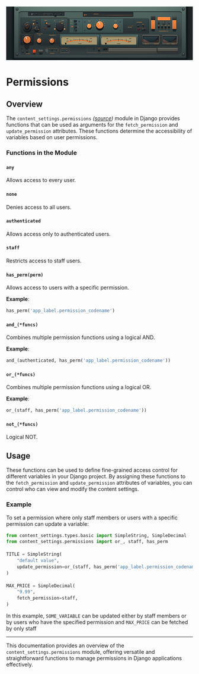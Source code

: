 ![Django Content Settings](img/title_5.png)

# Permissions

## Overview

The `content_settings.permissions` *([source](https://github.com/occipital/django-content-settings/blob/master/content_settings/permissions.py))* module in Django provides functions that can be used as arguments for the `fetch_permission` and `update_permission` attributes. These functions determine the accessibility of variables based on user permissions.

### Functions in the Module

#### `any`

Allows access to every user.

#### `none`

Denies access to all users.

#### `authenticated`

Allows access only to authenticated users.

#### `staff`

Restricts access to staff users.

#### `has_perm(perm)`

Allows access to users with a specific permission.

**Example**:

```python
has_perm('app_label.permission_codename')
```


#### `and_(*funcs)`

Combines multiple permission functions using a logical AND.

**Example**:

```python
and_(authenticated, has_perm('app_label.permission_codename'))
```


#### `or_(*funcs)`

Combines multiple permission functions using a logical OR.

**Example**:

```python
or_(staff, has_perm('app_label.permission_codename'))
```


#### `not_(*funcs)`

Logical NOT.


## Usage

These functions can be used to define fine-grained access control for different variables in your Django project. By assigning these functions to the `fetch_permission` and `update_permission` attributes of variables, you can control who can view and modify the content settings.

### Example

To set a permission where only staff members or users with a specific permission can update a variable:

```python
from content_settings.types.basic import SimpleString, SimpleDecimal
from content_settings.permissions import or_, staff, has_perm

TITLE = SimpleString(
    "default value",
    update_permission=or_(staff, has_perm('app_label.permission_codename'))
)

MAX_PRICE = SimpleDecimal(
    "9.99",
    fetch_permission=staff,
)
```

In this example, `SOME_VARIABLE` can be updated either by staff members or by users who have the specified permission and `MAX_PRICE` can be fetched by only staff

---

This documentation provides an overview of the `content_settings.permissions` module, offering versatile and straightforward functions to manage permissions in Django applications effectively.
